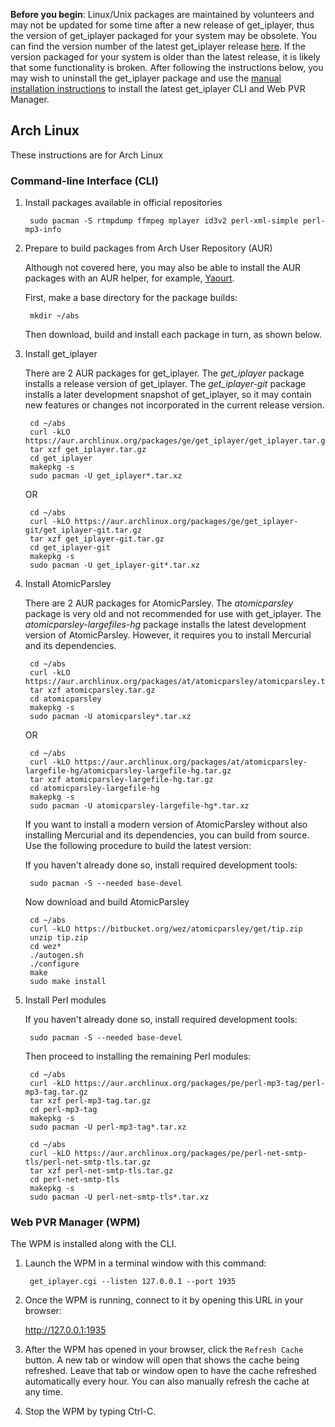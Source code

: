 **Before you begin**: Linux/Unix packages are maintained by volunteers and may not be updated for some time after a new release of get_iplayer, thus the version of get_iplayer packaged for your system may be obsolete. You can find the version number of the latest get_iplayer release [here](https://github.com/get-iplayer/get_iplayer/releases). If the version packaged for your system is older than the latest release, it is likely that some functionality is broken. After following the instructions below, you may wish to uninstall the get_iplayer package and use the [manual installation instructions](/wiki/manual) to install the latest get_iplayer CLI and Web PVR Manager. 

## Arch Linux

These instructions are for Arch Linux

### Command-line Interface (CLI)

1. Install packages available in official repositories

		sudo pacman -S rtmpdump ffmpeg mplayer id3v2 perl-xml-simple perl-mp3-info

2. Prepare to build packages from Arch User Repository (AUR)

	Although not covered here, you may also be able to install the AUR packages with an AUR helper, for example, [Yaourt](https://wiki.archlinux.org/index.php/Yaourt).

	First, make a base directory for the package builds:

		mkdir ~/abs

	Then download, build and install each package in turn, as shown below.

3. Install get_iplayer

	There are 2 AUR packages for get_iplayer. The *get_iplayer* package installs a release version of get_iplayer. The *get_iplayer-git* package installs a later development snapshot of get_iplayer, so it may contain new features or changes not incorporated in the current release version.

		cd ~/abs
		curl -kLO https://aur.archlinux.org/packages/ge/get_iplayer/get_iplayer.tar.gz
		tar xzf get_iplayer.tar.gz
		cd get_iplayer
		makepkg -s
		sudo pacman -U get_iplayer*.tar.xz

	OR

		cd ~/abs
		curl -kLO https://aur.archlinux.org/packages/ge/get_iplayer-git/get_iplayer-git.tar.gz
		tar xzf get_iplayer-git.tar.gz
		cd get_iplayer-git
		makepkg -s
		sudo pacman -U get_iplayer-git*.tar.xz

4. Install AtomicParsley

	There are 2 AUR packages for AtomicParsley.  The *atomicparsley* package is very old and not recommended for use with get_iplayer.  The *atomicparsley-largefiles-hg* package installs the latest development version of AtomicParsley.  However, it requires you to install Mercurial and its dependencies.

		cd ~/abs
		curl -kLO https://aur.archlinux.org/packages/at/atomicparsley/atomicparsley.tar.gz
		tar xzf atomicparsley.tar.gz
		cd atomicparsley
		makepkg -s
		sudo pacman -U atomicparsley*.tar.xz

	OR

		cd ~/abs
		curl -kLO https://aur.archlinux.org/packages/at/atomicparsley-largefile-hg/atomicparsley-largefile-hg.tar.gz
		tar xzf atomicparsley-largefile-hg.tar.gz
		cd atomicparsley-largefile-hg
		makepkg -s
		sudo pacman -U atomicparsley-largefile-hg*.tar.xz

	If you want to install a modern version of AtomicParsley without also installing Mercurial and its dependencies, you can build from source.  Use the following procedure to build the latest version:

	If you haven't already done so, install required development tools:

        sudo pacman -S --needed base-devel
        
    Now download and build AtomicParsley

		cd ~/abs
        curl -kLO https://bitbucket.org/wez/atomicparsley/get/tip.zip
        unzip tip.zip
        cd wez*
        ./autogen.sh
        ./configure
        make
        sudo make install


5. Install Perl modules

	If you haven't already done so, install required development tools:

		sudo pacman -S --needed base-devel
		
	Then proceed to installing the remaining Perl modules:

		cd ~/abs
		curl -kLO https://aur.archlinux.org/packages/pe/perl-mp3-tag/perl-mp3-tag.tar.gz
		tar xzf perl-mp3-tag.tar.gz
		cd perl-mp3-tag
		makepkg -s
		sudo pacman -U perl-mp3-tag*.tar.xz
	
		cd ~/abs
		curl -kLO https://aur.archlinux.org/packages/pe/perl-net-smtp-tls/perl-net-smtp-tls.tar.gz
		tar xzf perl-net-smtp-tls.tar.gz
		cd perl-net-smtp-tls
		makepkg -s
		sudo pacman -U perl-net-smtp-tls*.tar.xz

### Web PVR Manager (WPM)

The WPM is installed along with the CLI.

1. Launch the WPM in a terminal window with this command:

        get_iplayer.cgi --listen 127.0.0.1 --port 1935

2. Once the WPM is running, connect to it by opening this URL in your browser:

    <http://127.0.0.1:1935>

3. After the WPM has opened in your browser, click the `Refresh Cache` button.  A new tab or window will open that shows the cache being refreshed.  Leave that tab or window open to have the cache refreshed automatically every hour.  You can also manually refresh the cache at any time.

4. Stop the WPM by typing Ctrl-C.